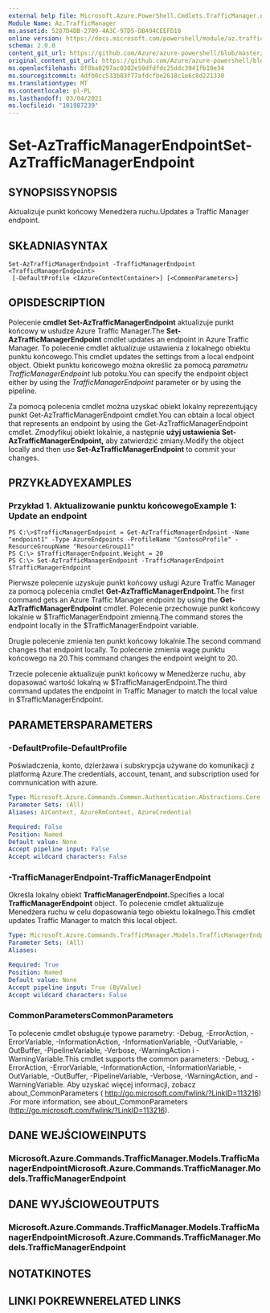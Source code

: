 ```yaml
---
external help file: Microsoft.Azure.PowerShell.Cmdlets.TrafficManager.dll-Help.xml
Module Name: Az.TrafficManager
ms.assetid: 5287D4DB-2709-4A3C-97D5-DB494CEEFD18
online version: https://docs.microsoft.com/powershell/module/az.trafficmanager/set-aztrafficmanagerendpoint
schema: 2.0.0
content_git_url: https://github.com/Azure/azure-powershell/blob/master/src/TrafficManager/TrafficManager/help/Set-AzTrafficManagerEndpoint.md
original_content_git_url: https://github.com/Azure/azure-powershell/blob/master/src/TrafficManager/TrafficManager/help/Set-AzTrafficManagerEndpoint.md
ms.openlocfilehash: 8f8ba0297ac0302e50dfdfdc25ddc3941fb10e34
ms.sourcegitcommit: 4dfb0cc533b83f77afdcfbe2618c1e6c8d221330
ms.translationtype: MT
ms.contentlocale: pl-PL
ms.lasthandoff: 03/04/2021
ms.locfileid: "101987239"
---
```

# <span data-ttu-id="4b9ac-101">Set-AzTrafficManagerEndpoint</span><span class="sxs-lookup"><span data-stu-id="4b9ac-101">Set-AzTrafficManagerEndpoint</span></span>

## <span data-ttu-id="4b9ac-102">SYNOPSIS</span><span class="sxs-lookup"><span data-stu-id="4b9ac-102">SYNOPSIS</span></span>
<span data-ttu-id="4b9ac-103">Aktualizuje punkt końcowy Menedżera ruchu.</span><span class="sxs-lookup"><span data-stu-id="4b9ac-103">Updates a Traffic Manager endpoint.</span></span>

## <span data-ttu-id="4b9ac-104">SKŁADNIA</span><span class="sxs-lookup"><span data-stu-id="4b9ac-104">SYNTAX</span></span>

```
Set-AzTrafficManagerEndpoint -TrafficManagerEndpoint <TrafficManagerEndpoint>
 [-DefaultProfile <IAzureContextContainer>] [<CommonParameters>]
```

## <span data-ttu-id="4b9ac-105">OPIS</span><span class="sxs-lookup"><span data-stu-id="4b9ac-105">DESCRIPTION</span></span>
<span data-ttu-id="4b9ac-106">Polecenie **cmdlet Set-AzTrafficManagerEndpoint** aktualizuje punkt końcowy w usłudze Azure Traffic Manager.</span><span class="sxs-lookup"><span data-stu-id="4b9ac-106">The **Set-AzTrafficManagerEndpoint** cmdlet updates an endpoint in Azure Traffic Manager.</span></span>
<span data-ttu-id="4b9ac-107">To polecenie cmdlet aktualizuje ustawienia z lokalnego obiektu punktu końcowego.</span><span class="sxs-lookup"><span data-stu-id="4b9ac-107">This cmdlet updates the settings from a local endpoint object.</span></span>
<span data-ttu-id="4b9ac-108">Obiekt punktu końcowego można określić za pomocą *parametru TrafficManagerEndpoint* lub potoku.</span><span class="sxs-lookup"><span data-stu-id="4b9ac-108">You can specify the endpoint object either by using the *TrafficManagerEndpoint* parameter or by using the pipeline.</span></span>

<span data-ttu-id="4b9ac-109">Za pomocą polecenia cmdlet można uzyskać obiekt lokalny reprezentujący punkt Get-AzTrafficManagerEndpoint cmdlet.</span><span class="sxs-lookup"><span data-stu-id="4b9ac-109">You can obtain a local object that represents an endpoint by using the Get-AzTrafficManagerEndpoint cmdlet.</span></span>
<span data-ttu-id="4b9ac-110">Zmodyfikuj obiekt lokalnie, a następnie **użyj ustawienia Set-AzTrafficManagerEndpoint,** aby zatwierdzić zmiany.</span><span class="sxs-lookup"><span data-stu-id="4b9ac-110">Modify the object locally and then use **Set-AzTrafficManagerEndpoint** to commit your changes.</span></span>

## <span data-ttu-id="4b9ac-111">PRZYKŁADY</span><span class="sxs-lookup"><span data-stu-id="4b9ac-111">EXAMPLES</span></span>

### <span data-ttu-id="4b9ac-112">Przykład 1. Aktualizowanie punktu końcowego</span><span class="sxs-lookup"><span data-stu-id="4b9ac-112">Example 1: Update an endpoint</span></span>
```
PS C:\>$TrafficManagerEndpoint = Get-AzTrafficManagerEndpoint -Name "endpoint1" -Type AzureEndpoints -ProfileName "ContosoProfile" -ResourceGroupName "ResourceGroup11"
PS C:\> $TrafficManagerEndpoint.Weight = 20
PS C:\> Set-AzTrafficManagerEndpoint -TrafficManagerEndpoint $TrafficManagerEndpoint
```

<span data-ttu-id="4b9ac-113">Pierwsze polecenie uzyskuje punkt końcowy usługi Azure Traffic Manager za pomocą polecenia cmdlet **Get-AzTrafficManagerEndpoint.**</span><span class="sxs-lookup"><span data-stu-id="4b9ac-113">The first command gets an Azure Traffic Manager endpoint by using the **Get-AzTrafficManagerEndpoint** cmdlet.</span></span>
<span data-ttu-id="4b9ac-114">Polecenie przechowuje punkt końcowy lokalnie w $TrafficManagerEndpoint zmienną.</span><span class="sxs-lookup"><span data-stu-id="4b9ac-114">The command stores the endpoint locally in the $TrafficManagerEndpoint variable.</span></span>

<span data-ttu-id="4b9ac-115">Drugie polecenie zmienia ten punkt końcowy lokalnie.</span><span class="sxs-lookup"><span data-stu-id="4b9ac-115">The second command changes that endpoint locally.</span></span>
<span data-ttu-id="4b9ac-116">To polecenie zmienia wagę punktu końcowego na 20.</span><span class="sxs-lookup"><span data-stu-id="4b9ac-116">This command changes the endpoint weight to 20.</span></span>

<span data-ttu-id="4b9ac-117">Trzecie polecenie aktualizuje punkt końcowy w Menedżerze ruchu, aby dopasować wartość lokalną w $TrafficManagerEndpoint.</span><span class="sxs-lookup"><span data-stu-id="4b9ac-117">The third command updates the endpoint in Traffic Manager to match the local value in $TrafficManagerEndpoint.</span></span>

## <span data-ttu-id="4b9ac-118">PARAMETERS</span><span class="sxs-lookup"><span data-stu-id="4b9ac-118">PARAMETERS</span></span>

### <span data-ttu-id="4b9ac-119">-DefaultProfile</span><span class="sxs-lookup"><span data-stu-id="4b9ac-119">-DefaultProfile</span></span>
<span data-ttu-id="4b9ac-120">Poświadczenia, konto, dzierżawa i subskrypcja używane do komunikacji z platformą Azure.</span><span class="sxs-lookup"><span data-stu-id="4b9ac-120">The credentials, account, tenant, and subscription used for communication with azure.</span></span>

```yaml
Type: Microsoft.Azure.Commands.Common.Authentication.Abstractions.Core.IAzureContextContainer
Parameter Sets: (All)
Aliases: AzContext, AzureRmContext, AzureCredential

Required: False
Position: Named
Default value: None
Accept pipeline input: False
Accept wildcard characters: False
```

### <span data-ttu-id="4b9ac-121">-TrafficManagerEndpoint</span><span class="sxs-lookup"><span data-stu-id="4b9ac-121">-TrafficManagerEndpoint</span></span>
<span data-ttu-id="4b9ac-122">Określa lokalny obiekt **TrafficManagerEndpoint.**</span><span class="sxs-lookup"><span data-stu-id="4b9ac-122">Specifies a local **TrafficManagerEndpoint** object.</span></span>
<span data-ttu-id="4b9ac-123">To polecenie cmdlet aktualizuje Menedżera ruchu w celu dopasowania tego obiektu lokalnego.</span><span class="sxs-lookup"><span data-stu-id="4b9ac-123">This cmdlet updates Traffic Manager to match this local object.</span></span>

```yaml
Type: Microsoft.Azure.Commands.TrafficManager.Models.TrafficManagerEndpoint
Parameter Sets: (All)
Aliases:

Required: True
Position: Named
Default value: None
Accept pipeline input: True (ByValue)
Accept wildcard characters: False
```

### <span data-ttu-id="4b9ac-124">CommonParameters</span><span class="sxs-lookup"><span data-stu-id="4b9ac-124">CommonParameters</span></span>
<span data-ttu-id="4b9ac-125">To polecenie cmdlet obsługuje typowe parametry: -Debug, -ErrorAction, -ErrorVariable, -InformationAction, -InformationVariable, -OutVariable, -OutBuffer, -PipelineVariable, -Verbose, -WarningAction i -WarningVariable.</span><span class="sxs-lookup"><span data-stu-id="4b9ac-125">This cmdlet supports the common parameters: -Debug, -ErrorAction, -ErrorVariable, -InformationAction, -InformationVariable, -OutVariable, -OutBuffer, -PipelineVariable, -Verbose, -WarningAction, and -WarningVariable.</span></span> <span data-ttu-id="4b9ac-126">Aby uzyskać więcej informacji, zobacz about_CommonParameters ( http://go.microsoft.com/fwlink/?LinkID=113216) .</span><span class="sxs-lookup"><span data-stu-id="4b9ac-126">For more information, see about_CommonParameters (http://go.microsoft.com/fwlink/?LinkID=113216).</span></span>

## <span data-ttu-id="4b9ac-127">DANE WEJŚCIOWE</span><span class="sxs-lookup"><span data-stu-id="4b9ac-127">INPUTS</span></span>

### <span data-ttu-id="4b9ac-128">Microsoft.Azure.Commands.TrafficManager.Models.TrafficManagerEndpoint</span><span class="sxs-lookup"><span data-stu-id="4b9ac-128">Microsoft.Azure.Commands.TrafficManager.Models.TrafficManagerEndpoint</span></span>

## <span data-ttu-id="4b9ac-129">DANE WYJŚCIOWE</span><span class="sxs-lookup"><span data-stu-id="4b9ac-129">OUTPUTS</span></span>

### <span data-ttu-id="4b9ac-130">Microsoft.Azure.Commands.TrafficManager.Models.TrafficManagerEndpoint</span><span class="sxs-lookup"><span data-stu-id="4b9ac-130">Microsoft.Azure.Commands.TrafficManager.Models.TrafficManagerEndpoint</span></span>

## <span data-ttu-id="4b9ac-131">NOTATKI</span><span class="sxs-lookup"><span data-stu-id="4b9ac-131">NOTES</span></span>

## <span data-ttu-id="4b9ac-132">LINKI POKREWNE</span><span class="sxs-lookup"><span data-stu-id="4b9ac-132">RELATED LINKS</span></span>

